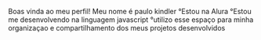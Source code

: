 Boas vinda ao meu perfil!
Meu nome é paulo kindler
°Estou na Alura
°Estou me desenvolvendo na linguagem javascript
°utilizo esse espaço para minha organizaçao e compartilhamento dos meus projetos desenvolvidos
